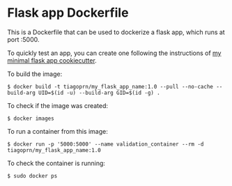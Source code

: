 # Flask app Dockerfile

This is a Dockerfile that can be used to dockerize a flask app,
which runs at port :5000.

To quickly test an app, you can create one
following the instructions of [my minimal flask app cookiecutter](https://github.com/tiagoprn/minimal_flask_app_cookiecutter).

To build the image:

```
$ docker build -t tiagoprn/my_flask_app_name:1.0 --pull --no-cache --build-arg UID=$(id -u) --build-arg GID=$(id -g) .
```

To check if the image was created:

```
$ docker images
```

To run a container from this image:

```
$ docker run -p '5000:5000' --name validation_container --rm -d tiagoprn/my_flask_app_name:1.0
```

To check the container is running:

```
$ sudo docker ps
```

